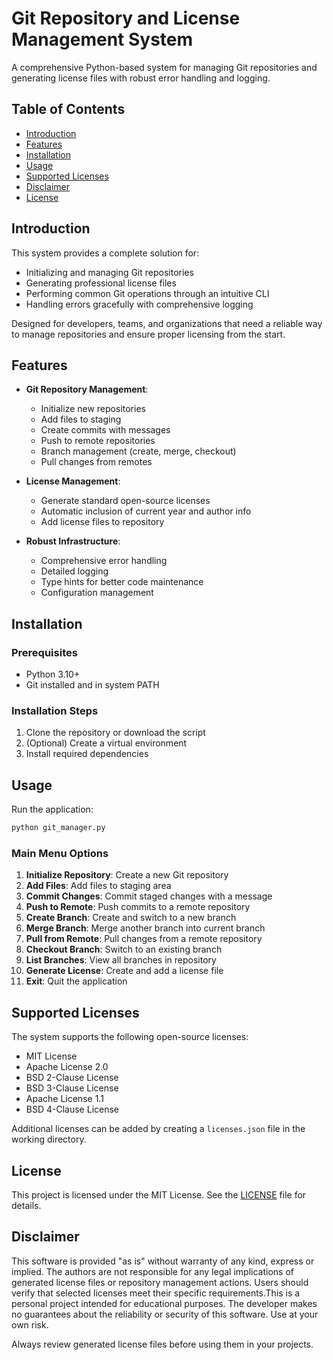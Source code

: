 # Git Repository and License Management System

A comprehensive Python-based system for managing Git repositories and generating license files with robust error handling and logging.

## Table of Contents
- [Introduction](#introduction)
- [Features](#features)
- [Installation](#installation)
- [Usage](#usage)
- [Supported Licenses](#supported-licenses)
- [Disclaimer](#disclaimer)
- [License](#license)

## Introduction

This system provides a complete solution for:
- Initializing and managing Git repositories
- Generating professional license files
- Performing common Git operations through an intuitive CLI
- Handling errors gracefully with comprehensive logging

Designed for developers, teams, and organizations that need a reliable way to manage repositories and ensure proper licensing from the start.

## Features

- **Git Repository Management**:
  - Initialize new repositories
  - Add files to staging
  - Create commits with messages
  - Push to remote repositories
  - Branch management (create, merge, checkout)
  - Pull changes from remotes

- **License Management**:
  - Generate standard open-source licenses
  - Automatic inclusion of current year and author info
  - Add license files to repository

- **Robust Infrastructure**:
  - Comprehensive error handling
  - Detailed logging
  - Type hints for better code maintenance
  - Configuration management

## Installation

### Prerequisites
- Python 3.10+
- Git installed and in system PATH

### Installation Steps
1. Clone the repository or download the script
2. (Optional) Create a virtual environment
3. Install required dependencies

## Usage

Run the application:
```bash
python git_manager.py
```

### Main Menu Options
1. **Initialize Repository**: Create a new Git repository
2. **Add Files**: Add files to staging area
3. **Commit Changes**: Commit staged changes with a message
4. **Push to Remote**: Push commits to a remote repository
5. **Create Branch**: Create and switch to a new branch
6. **Merge Branch**: Merge another branch into current branch
7. **Pull from Remote**: Pull changes from a remote repository
8. **Checkout Branch**: Switch to an existing branch
9. **List Branches**: View all branches in repository
10. **Generate License**: Create and add a license file
11. **Exit**: Quit the application

## Supported Licenses

The system supports the following open-source licenses:
- MIT License
- Apache License 2.0
- BSD 2-Clause License
- BSD 3-Clause License
- Apache License 1.1
- BSD 4-Clause License

Additional licenses can be added by creating a `licenses.json` file in the working directory.

## License

This project is licensed under the MIT License. See the [LICENSE](LICENSE) file for details.

## Disclaimer

This software is provided "as is" without warranty of any kind, express or implied. The authors are not responsible for any legal implications of generated license files or repository management actions. Users should verify that selected licenses meet their specific requirements.This is a personal project intended for educational purposes. The developer makes no guarantees about the reliability or security of this software. Use at your own risk.

Always review generated license files before using them in your projects.

